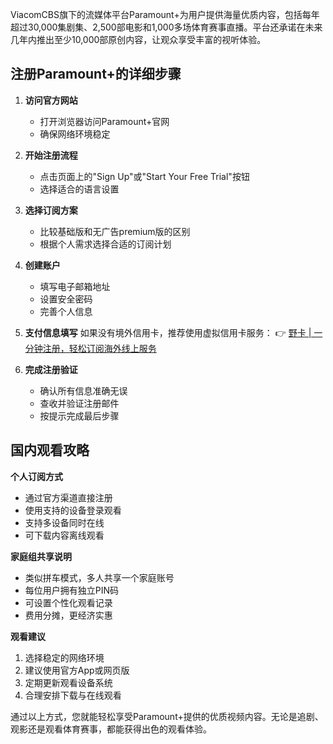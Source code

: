 ViacomCBS旗下的流媒体平台Paramount+为用户提供海量优质内容，包括每年超过30,000集剧集、2,500部电影和1,000多场体育赛事直播。平台还承诺在未来几年内推出至少10,000部原创内容，让观众享受丰富的视听体验。

## 注册Paramount+的详细步骤

1. **访问官方网站**
   - 打开浏览器访问Paramount+官网
   - 确保网络环境稳定

2. **开始注册流程**
   - 点击页面上的"Sign Up"或"Start Your Free Trial"按钮
   - 选择适合的语言设置

3. **选择订阅方案**
   - 比较基础版和无广告premium版的区别
   - 根据个人需求选择合适的订阅计划

4. **创建账户**
   - 填写电子邮箱地址
   - 设置安全密码
   - 完善个人信息

5. **支付信息填写**
   如果没有境外信用卡，推荐使用虚拟信用卡服务：
   👉 [野卡 | 一分钟注册，轻松订阅海外线上服务](https://bit.ly/bewildcard)

6. **完成注册验证**
   - 确认所有信息准确无误
   - 查收并验证注册邮件
   - 按提示完成最后步骤

## 国内观看攻略

**个人订阅方式**
- 通过官方渠道直接注册
- 使用支持的设备登录观看
- 支持多设备同时在线
- 可下载内容离线观看

**家庭组共享说明**
- 类似拼车模式，多人共享一个家庭账号
- 每位用户拥有独立PIN码
- 可设置个性化观看记录
- 费用分摊，更经济实惠

**观看建议**
1. 选择稳定的网络环境
2. 建议使用官方App或网页版
3. 定期更新观看设备系统
4. 合理安排下载与在线观看

通过以上方式，您就能轻松享受Paramount+提供的优质视频内容。无论是追剧、观影还是观看体育赛事，都能获得出色的观看体验。
